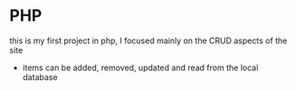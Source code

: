 # PHP
this is my first project in php, I focused mainly on the CRUD aspects of the site
- items can be added, removed, updated and read from the local database
